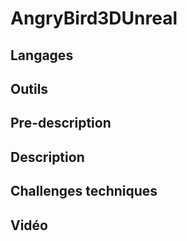 
# AngryBird3DUnreal

## Langages

## Outils

## Pre-description

## Description

## Challenges techniques

## Vidéo

